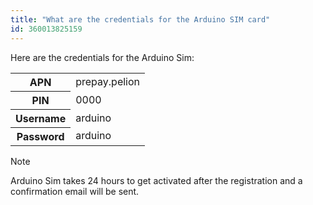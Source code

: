 ```yaml
---
title: "What are the credentials for the Arduino SIM card"
id: 360013825159
---
```


Here are the credentials for the Arduino Sim:

<table>
  <tr>
    <th>APN</th>
    <td>prepay.pelion</td>
  </tr>
  <tr>
    <th>PIN</th>
    <td>0000</td>
  </tr>
  <tr>
    <th>Username</th>
    <td>arduino</td>
  </tr>
  <tr>
    <th>Password</th>
    <td>arduino</td>
  </tr>
 </table>

> [!NOTE]
> Arduino Sim takes 24 hours to get activated after the registration and a confirmation email will be sent.
